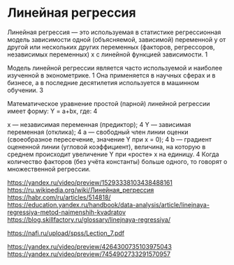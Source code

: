 # Линейная регрессия

Линейная регрессия — это используемая в статистике регрессионная модель зависимости одной (объясняемой, зависимой) переменной y от другой или нескольких других переменных (факторов, регрессоров, независимых переменных) x с линейной функцией зависимости. 1

Модель линейной регрессии является часто используемой и наиболее изученной в эконометрике. 1 Она применяется в научных сферах и в бизнесе, а в последние десятилетия используется в машинном обучении. 3

Математическое уравнение простой (парной) линейной регрессии имеет форму: Y = a+bx, где: 4

x — независимая переменная (предиктор); 4
Y — зависимая переменная (отклика); 4
a — свободный член линии оценки (своеобразное пересечение, значение Y при x = 0); 4
b — градиент оцененной линии (угловой коэффициент), величина, на которую в среднем происходит увеличение Y при «росте» x на единицу. 4
Когда количество факторов (без учёта константы) больше одного, то говорят о множественной регрессии.


https://yandex.ru/video/preview/15293338103438488161
https://ru.wikipedia.org/wiki/Линейная_регрессия
https://habr.com/ru/articles/514818/
https://education.yandex.ru/handbook/data-analysis/article/linejnaya-regressiya-metod-naimenshih-kvadratov
https://blog.skillfactory.ru/glossary/linejnaya-regressiya/

https://nafi.ru/upload/spss/Lection_7.pdf

https://yandex.ru/video/preview/4264300735103975043
https://yandex.ru/video/preview/7454902733291570957